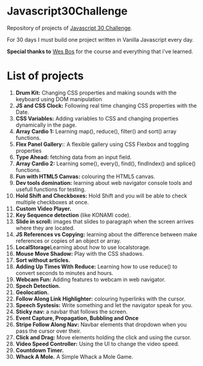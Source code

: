 # Javascript30Challenge

Repository of projects of [Javascript 30 Challenge](https://javascript30.com/).

For 30 days I must build one project written in Vanilla Javascript every day.

**Special thanks to** [Wes Bos](https://wesbos.com/) for the course and everything that i've learned.

# List of projects

1. **Drum Kit:** Changing CSS properties and making sounds with the keyboard using DOM manipulation
2. **JS and CSS Clock:** Following real time changing CSS properties with the Date.
3. **CSS Variables:** Adding variables to CSS and changing properties dynamically in the page.
4. **Array Cardio 1:** Learning map(), reduce(), filter() and sort() array functions.
5. **Flex Panel Gallery:**: A flexible gallery using CSS Flexbox and toggling properties
6. **Type Ahead:** fetching data from an input field.
7. **Array Cardio 2:** Learning some(), every(), find(), findIndex() and splice() functions.
8. **Fun with HTML5 Canvas:** colouring the HTML5 canvas.
9. **Dev tools domination:** learning about web navigator console tools and usefull functions for testing.
10. **Hold Shift and Checkboxes:** Hold Shift and you will be able to check multiple checkboxes at once.
11. **Custom Video Player.**
12. **Key Sequence detection** (like KONAMI code).
13. **Slide in scroll:** images that slides to paragraph when the screen arrives where they are located.
14. **JS References vs Copying:** learning about the difference between make references or copies of an object or array.
15. **LocalStorage**Learning about how to use localstorage.
16. **Mouse Move Shadow:** Play with the CSS shadows.
17. **Sort without articles.**
18. **Adding Up Times With Reduce:** Learning how to use reduce() to convert seconds to minutes and hours.
19. **Webcam Fun:** Adding features to webcam in web navigator.
20. **Spech Detection.**
21. **Geolocation.**
22. **Follow Along Link Highlighter:** colouring hyperlinks with the cursor.
23. **Speech Systesis:** Write something and let the navigator speak for you.
24. **Sticky nav:** a navbar that follows the screen.
25. **Event Capture, Propagation, Bubbling and Once**
26. **Stripe Follow Along Nav:** Navbar elements that dropdown when you pass the cursor over their.
27. **Click and Drag:** Move elements holding the click and using the cursor.
28. **Video Speed Controller:** Using the UI to change the video speed.
29. **Countdown Timer.**
30. **Whack A Mole.** A Simple Whack a Mole Game.

